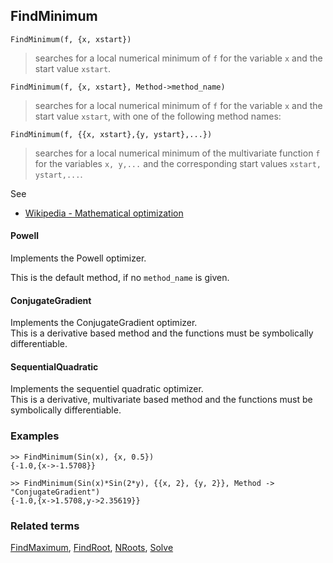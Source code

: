 ## FindMinimum

```
FindMinimum(f, {x, xstart})
```

> searches for a local numerical minimum of `f` for the variable `x` and the start value `xstart`. 

```
FindMinimum(f, {x, xstart}, Method->method_name)
```

> searches for a local numerical minimum of `f` for the variable `x` and the start value `xstart`, with one of the following method names:

```
FindMinimum(f, {{x, xstart},{y, ystart},...})
```

> searches for a local numerical minimum of the multivariate function `f` for the variables `x, y,...` and the corresponding start values `xstart, ystart,...`. 

See
* [Wikipedia - Mathematical optimization](https://en.wikipedia.org/wiki/Mathematical_optimization)

#### Powell

Implements the Powell optimizer. 

This is the default method, if no `method_name` is given.

#### ConjugateGradient

Implements the ConjugateGradient optimizer.  
This is a derivative based method and the functions must be symbolically differentiable.

#### SequentialQuadratic

Implements the sequentiel quadratic optimizer.  
This is a derivative, multivariate based method and the functions must be symbolically differentiable.

### Examples

```
>> FindMinimum(Sin(x), {x, 0.5}) 
{-1.0,{x->-1.5708}}

>> FindMinimum(Sin(x)*Sin(2*y), {{x, 2}, {y, 2}}, Method -> "ConjugateGradient") 
{-1.0,{x->1.5708,y->2.35619}}        
```

### Related terms 
[FindMaximum](FindMaximum.md), [FindRoot](FindRoot.md), [NRoots](NRoots.md), [Solve](Solve.md)
 
